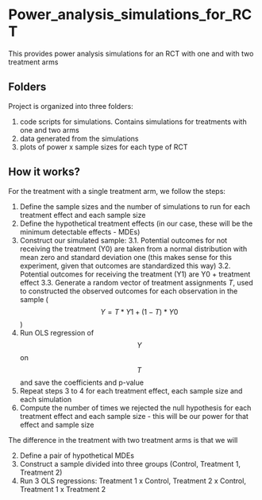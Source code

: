 # Power_analysis_simulations_for_RCT
This provides power analysis simulations for an RCT with one and with two treatment arms

## Folders
Project is organized into three folders:
1. code scripts for simulations. Contains simulations for treatments with one and two arms 
2. data generated from the simulations 
3. plots of power x sample sizes for each type of RCT

## How it works?

For the treatment with a single treatment arm, we follow the steps:

1. Define the sample sizes and the number of simulations to run for each treatment effect and each sample size 
2. Define the hypothetical treatment effects (in our case, these will be the minimum detectable effects - MDEs) 
3. Construct our simulated sample: 
3.1. Potential outcomes for not receiving the treatment (Y0) are taken from a normal distribution with mean zero and standard deviation one (this makes sense for this experiment, given that outcomes are standardized this way) 
3.2. Potential outcomes for receiving the treatment (Y1) are Y0 + treatment effect
3.3. Generate a random vector of treatment assignments $T$, used to constructed the observed outcomes for each observation in the sample ($$Y = T*Y1 + (1 - T)*Y0$$) 
4. Run OLS regression of $$Y$$ on $$T$$ and save the coefficients and p-value
5. Repeat steps 3 to 4 for each treatment effect, each sample size and each simulation 
6. Compute the number of times we rejected the null hypothesis for each treatment effect and each sample size - this will be our power for that effect and sample size

The difference in the treatment with two treatment arms is that we will

2. Define a pair of hypothetical MDEs 
3. Construct a sample divided into three groups (Control, Treatment 1, Treatment 2) 
4. Run 3 OLS regressions: Treatment 1 x Control, Treatment 2 x Control, Treatment 1 x Treatment 2
